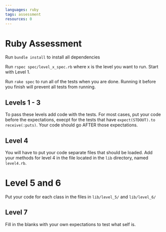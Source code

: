 ```yaml
---
languages: ruby
tags: assessment
resources: 0
---
```


# Ruby Assessment

Run `bundle install` to install all dependencies 

Run `rspec spec/level_x_spec.rb` where x is the level you want to run. Start with Level 1.

Run `rake spec` to run all of the tests when you are done. Running it before you finish will prevent all tests from running.

## Levels 1 - 3

To pass these levels add code with the tests. For most cases, put your code before the expectations, execpt for the tests that have `expect(STDOUT).to receive(:puts)`. Your code should go AFTER those expectations. 

## Level 4

You will have to put your code separate files that should be loaded. Add your methods for level 4 in the file located in the `lib` directory, named `level4.rb`.

# Level 5 and 6
Put your code for each class in the files in `lib/level_5/` and `lib/level_6/`

## Level 7
Fill in the blanks with your own expectations to test what self is. 